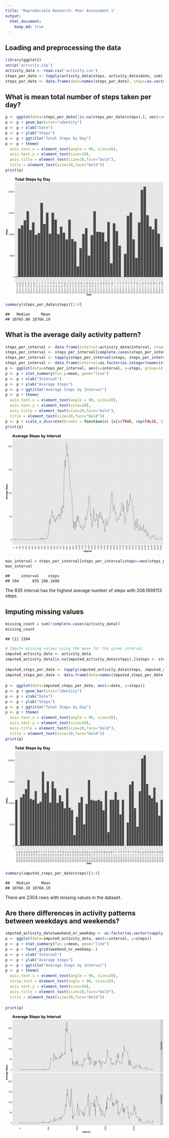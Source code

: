 ```yaml
---
title: "Reproducible Research: Peer Assessment 1"
output: 
  html_document:
    keep_md: true
---
```



## Loading and preprocessing the data

```r
library(ggplot2)
unzip('activity.zip')
activity_data <- read.csv('activity.csv')
steps_per_date <- tapply(activity_data$steps, activity_data$date, sum)
steps_per_date <- data.frame(date=names(steps_per_date), steps=as.vector(steps_per_date))
```


## What is mean total number of steps taken per day?

```r
p <- ggplot(data=steps_per_date[!is.na(steps_per_date$steps),], aes(x=date, y=steps)) 
p <- p + geom_bar(stat="identity") 
p <- p + xlab("Date")
p <- p + ylab("Steps")
p <- p + ggtitle("Total Steps by Day")
p <- p + theme(
  axis.text.x = element_text(angle = 90, size=20),
  axis.text.y = element_text(size=20),
  axis.title = element_text(size=20,face="bold"),
  title = element_text(size=30,face="bold"))
print(p)
```

![](PA1_template_files/figure-html/unnamed-chunk-2-1.png)<!-- -->

```r
summary(steps_per_date$steps)[3:4]
```

```
##   Median     Mean 
## 10765.00 10766.19
```



## What is the average daily activity pattern?


```r
steps_per_interval <- data.frame(interval=activity_data$interval, steps=activity_data$steps)
steps_per_interval <- steps_per_interval[complete.cases(steps_per_interval),]
steps_per_interval <- tapply(steps_per_interval$steps, steps_per_interval$interval, mean)
steps_per_interval <- data.frame(interval=as.factor(as.integer(names(steps_per_interval))), steps=as.vector(steps_per_interval))
p <- ggplot(data=steps_per_interval, aes(x=interval, y=steps, group=1))
p <- p + stat_summary(fun.y=mean, geom="line")
p <- p + xlab("Interval")
p <- p + ylab("Average Steps")
p <- p + ggtitle("Average Steps by Interval")
p <- p + theme(
  axis.text.x = element_text(angle = 90, size=20),
  axis.text.y = element_text(size=20),
  axis.title = element_text(size=20,face="bold"),
  title = element_text(size=30,face="bold"))
p <- p + scale_x_discrete(breaks = function(x) {x[c(TRUE, rep(FALSE, 5))]})
print(p)
```

![](PA1_template_files/figure-html/unnamed-chunk-3-1.png)<!-- -->

```r
max_interval = steps_per_interval[steps_per_interval$steps==max(steps_per_interval$steps), ]
max_interval
```

```
##     interval    steps
## 104      835 206.1698
```
The 835 interval has the highest average number of steps with 206.1698113 steps.

## Imputing missing values

```r
missing_count = sum(!complete.cases(activity_data))
missing_count
```

```
## [1] 2304
```

```r
# Impute missing values using the mean for the given interval.
imputed_activity_data <- activity_data
imputed_activity_data[is.na(imputed_activity_data$steps),]$steps <- steps_per_interval[match(imputed_activity_data[is.na(imputed_activity_data$steps),]$interval, steps_per_interval$interval), 2]

imputed_steps_per_date <- tapply(imputed_activity_data$steps, imputed_activity_data$date, sum)
imputed_steps_per_date <- data.frame(date=names(imputed_steps_per_date), steps=as.vector(imputed_steps_per_date))

p <- ggplot(data=imputed_steps_per_date, aes(x=date, y=steps)) 
p <- p + geom_bar(stat="identity") 
p <- p + xlab("Date")
p <- p + ylab("Steps")
p <- p + ggtitle("Total Steps by Day")
p <- p + theme(
  axis.text.x = element_text(angle = 90, size=20),
  axis.text.y = element_text(size=20),
  axis.title = element_text(size=20,face="bold"),
  title = element_text(size=30,face="bold"))
print(p)
```

![](PA1_template_files/figure-html/unnamed-chunk-4-1.png)<!-- -->

```r
summary(imputed_steps_per_date$steps)[3:4]
```

```
##   Median     Mean 
## 10766.19 10766.19
```

There are 2304 rows with missing values in the dataset.


## Are there differences in activity patterns between weekdays and weekends?


```r
imputed_activity_data$weekend_or_weekday <- as.factor(as.vector(sapply(weekdays(as.Date(imputed_activity_data$date)), function(x) {if (x %in% c('Saturday', 'Sunday')) "weekend" else "weekday"})))
p <- ggplot(data=imputed_activity_data, aes(x=interval, y=steps))
p <- p + stat_summary(fun.y=mean, geom="line")
p <- p + facet_grid(weekend_or_weekday~.)
p <- p + xlab("Interval")
p <- p + ylab("Average Steps")
p <- p + ggtitle("Average Steps by Interval")
p <- p + theme(
  axis.text.x = element_text(angle = 90, size=20),
  strip.text = element_text(angle = 90, size=20),
  axis.text.y = element_text(size=20),
  axis.title = element_text(size=20,face="bold"),
  title = element_text(size=30,face="bold"))

print(p)
```

![](PA1_template_files/figure-html/unnamed-chunk-5-1.png)<!-- -->


